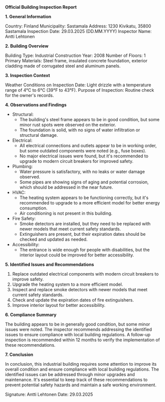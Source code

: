 **Official Building Inspection Report**

**1. General Information**

Country: Finland
Municipality: Sastamala
Address: 1230 Kivikatu, 35800 Sastamala
Inspection Date: 29.03.2025 (DD.MM.YYYY)
Inspector Name: Antti Lehtonen

**2. Building Overview**

Building Type: Industrial
Construction Year: 2008
Number of Floors: 1
Primary Materials: Steel frame, insulated concrete foundation, exterior cladding made of corrugated steel and aluminum panels.

**3. Inspection Context**

Weather Conditions on Inspection Date: Light drizzle with a temperature range of 4°C to 6°C (39°F to 43°F).
Purpose of Inspection: Routine check for the owner's records.

**4. Observations and Findings**

* Structural:
	+ The building's steel frame appears to be in good condition, but some minor rust spots were observed on the exterior.
	+ The foundation is solid, with no signs of water infiltration or structural damage.
* Electrical:
	+ All electrical connections and outlets appear to be in working order, but some outdated components were noted (e.g., fuse boxes).
	+ No major electrical issues were found, but it's recommended to upgrade to modern circuit breakers for improved safety.
* Plumbing:
	+ Water pressure is satisfactory, with no leaks or water damage observed.
	+ Some pipes are showing signs of aging and potential corrosion, which should be addressed in the near future.
* HVAC:
	+ The heating system appears to be functioning correctly, but it's recommended to upgrade to a more efficient model for better energy consumption.
	+ Air conditioning is not present in this building.
* Fire Safety:
	+ Smoke detectors are installed, but they need to be replaced with newer models that meet current safety standards.
	+ Extinguishers are present, but their expiration dates should be checked and updated as needed.
* Accessibility:
	+ The entrance is wide enough for people with disabilities, but the interior layout could be improved for better accessibility.

**5. Identified Issues and Recommendations**

1. Replace outdated electrical components with modern circuit breakers to improve safety.
2. Upgrade the heating system to a more efficient model.
3. Inspect and replace smoke detectors with newer models that meet current safety standards.
4. Check and update the expiration dates of fire extinguishers.
5. Improve interior layout for better accessibility.

**6. Compliance Summary**

The building appears to be in generally good condition, but some minor issues were noted. The inspector recommends addressing the identified issues to ensure compliance with local building regulations. A follow-up inspection is recommended within 12 months to verify the implementation of these recommendations.

**7. Conclusion**

In conclusion, this industrial building requires some attention to improve its overall condition and ensure compliance with local building regulations. The identified issues can be addressed through minor upgrades and maintenance. It's essential to keep track of these recommendations to prevent potential safety hazards and maintain a safe working environment.

Signature: Antti Lehtonen
Date: 29.03.2025
